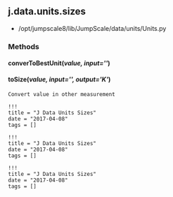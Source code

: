 <!-- toc -->
## j.data.units.sizes

- /opt/jumpscale8/lib/JumpScale/data/units/Units.py

### Methods

#### converToBestUnit(*value, input=''*) 

#### toSize(*value, input='', output='K'*) 

```
Convert value in other measurement

```


```
!!!
title = "J Data Units Sizes"
date = "2017-04-08"
tags = []
```

```
!!!
title = "J Data Units Sizes"
date = "2017-04-08"
tags = []
```

```
!!!
title = "J Data Units Sizes"
date = "2017-04-08"
tags = []
```
